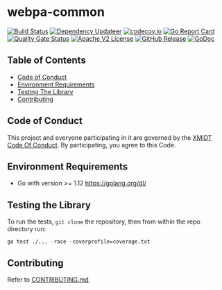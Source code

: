 # webpa-common

[![Build Status](https://github.com/xmidt-org/webpa-common/actions/workflows/ci.yml/badge.svg)](https://github.com/xmidt-org/webpa-common/actions/workflows/ci.yml)
[![Dependency Updateer](https://github.com/xmidt-org/webpa-common/actions/workflows/updater.yml/badge.svg)](https://github.com/xmidt-org/webpa-common/actions/workflows/updater.yml)
[![codecov.io](http://codecov.io/github/xmidt-org/webpa-common/coverage.svg?branch=main)](http://codecov.io/github/xmidt-org/webpa-common?branch=main)
[![Go Report Card](https://goreportcard.com/badge/github.com/xmidt-org/webpa-common)](https://goreportcard.com/report/github.com/xmidt-org/webpa-common)
[![Quality Gate Status](https://sonarcloud.io/api/project_badges/measure?project=xmidt-org_webpa-common&metric=alert_status)](https://sonarcloud.io/dashboard?id=xmidt-org_webpa-common)
[![Apache V2 License](http://img.shields.io/badge/license-Apache%20V2-blue.svg)](https://github.com/xmidt-org/webpa-common/blob/main/LICENSE)
[![GitHub Release](https://img.shields.io/github/release/xmidt-org/webpa-common.svg)](CHANGELOG.md)
[![GoDoc](https://pkg.go.dev/badge/github.com/xmidt-org/webpa-common)](https://pkg.go.dev/github.com/xmidt-org/webpa-common)

## Table of Contents

- [Code of Conduct](#code-of-conduct)
- [Environment Requirements](#environment-requirements)
- [Testing The Library](#testing-the-library)
- [Contributing](#contributing)

## Code of Conduct

This project and everyone participating in it are governed by the [XMiDT Code Of Conduct](https://xmidt.io/code_of_conduct/). 
By participating, you agree to this Code.

## Environment Requirements

  - Go with version >= 1.12 https://golang.org/dl/

## Testing the Library

To run the tests, `git clone` the repository, then from within the repo directory run:
  ```
  go test ./... -race -coverprofile=coverage.txt
  ```

## Contributing

Refer to [CONTRIBUTING.md](CONTRIBUTING.md).  
